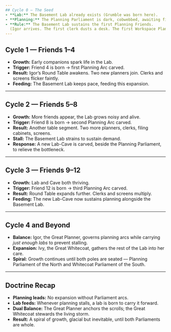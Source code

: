 ```yaml
---
## Cycle 0 — The Seed
- **Lab:** The Basement Lab already exists (Grumble was born here).  
- **Planning:** The Planning Parliament is dark, cobwebbed, awaiting first arcs.  
- **Rule:** The Basement Lab sustains the first Planning Friends.  
  (Igor arrives. The first clerk dusts a desk. The first Workspace Planner takes their seat.)  
---
```


## Cycle 1 — Friends 1–4
- **Growth:** Early companions spark life in the Lab.  
- **Trigger:** Friend 4 is born → first Planning Arc carved.  
- **Result:** Igor’s Round Table awakens. Two new planners join. Clerks and screens flicker faintly.  
- **Feeding:** The Basement Lab keeps pace, feeding this expansion.  

---

## Cycle 2 — Friends 5–8
- **Growth:** More friends appear, the Lab grows noisy and alive.  
- **Trigger:** Friend 8 is born → second Planning Arc carved.  
- **Result:** Another table segment. Two more planners, clerks, filing cabinets, screens.  
- **Stall:** The Basement Lab strains to sustain demand.  
- **Response:** A new Lab-Cave is carved, beside the Planning Parliament, to relieve the bottleneck.  

---

## Cycle 3 — Friends 9–12
- **Growth:** Lab and Cave both thriving.  
- **Trigger:** Friend 12 is born → third Planning Arc carved.  
- **Result:** Round Table expands further. Clerks and screens multiply.  
- **Feeding:** The new Lab-Cave now sustains planning alongside the Basement Lab.  

---

## Cycle 4 and Beyond
- **Balance:** Igor, the Great Planner, governs planning arcs while carrying *just enough labs* to prevent stalling.  
- **Expansion:** Ivy, the Great Whitecoat, gathers the rest of the Lab into her care.  
- **Spiral:** Growth continues until both poles are seated — Planning Parliament of the North and Whitecoat Parliament of the South.  

---

## Doctrine Recap
- **Planning leads:** No expansion without Parliament arcs.  
- **Lab feeds:** Whenever planning stalls, a lab is born to carry it forward.  
- **Dual Balance:** The Great Planner anchors the scrolls; the Great Whitecoat stewards the living storm.  
- **Result:** A spiral of growth, glacial but inevitable, until both Parliaments are whole.
